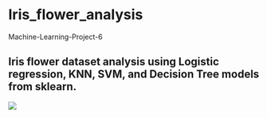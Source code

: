 # Iris_flower_analysis
Machine-Learning-Project-6

## Iris flower dataset analysis using Logistic regression, KNN, SVM, and Decision Tree models from sklearn.

<img src='https://i.pinimg.com/originals/75/af/2e/75af2e6e26bba5d61af7866f96e3761c.jpg'>
